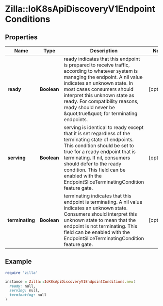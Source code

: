# Zilla::IoK8sApiDiscoveryV1EndpointConditions

## Properties

| Name | Type | Description | Notes |
| ---- | ---- | ----------- | ----- |
| **ready** | **Boolean** | ready indicates that this endpoint is prepared to receive traffic, according to whatever system is managing the endpoint. A nil value indicates an unknown state. In most cases consumers should interpret this unknown state as ready. For compatibility reasons, ready should never be \&quot;true\&quot; for terminating endpoints. | [optional] |
| **serving** | **Boolean** | serving is identical to ready except that it is set regardless of the terminating state of endpoints. This condition should be set to true for a ready endpoint that is terminating. If nil, consumers should defer to the ready condition. This field can be enabled with the EndpointSliceTerminatingCondition feature gate. | [optional] |
| **terminating** | **Boolean** | terminating indicates that this endpoint is terminating. A nil value indicates an unknown state. Consumers should interpret this unknown state to mean that the endpoint is not terminating. This field can be enabled with the EndpointSliceTerminatingCondition feature gate. | [optional] |

## Example

```ruby
require 'zilla'

instance = Zilla::IoK8sApiDiscoveryV1EndpointConditions.new(
  ready: null,
  serving: null,
  terminating: null
)
```

